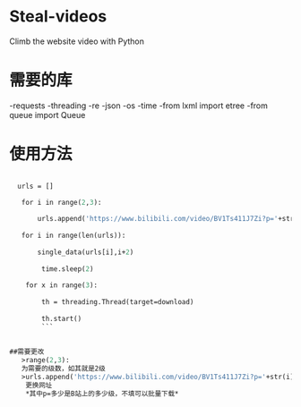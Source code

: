 # Steal-videos
Climb the website video with Python

# 需要的库
-requests
-threading
-re
-json
-os
-time
-from lxml import etree
-from queue import Queue

# 使用方法

```def main():

  urls = []

   for i in range(2,3):
  
       urls.append('https://www.bilibili.com/video/BV1Ts411J7Zi?p='+str(i))
    
   for i in range(len(urls)):
 
       single_data(urls[i],i+2)				
       
        time.sleep(2)
     
    for x in range(3):
 
        th = threading.Thread(target=download)		
       
        th.start() 
        ```
       
       
##需要更改
   >range(2,3):
   为需要的级数，如其就是2级
   >urls.append('https://www.bilibili.com/video/BV1Ts411J7Zi?p='+str(i))
    更换网址
    *其中p=多少是B站上的多少级，不填可以批量下载*
    
